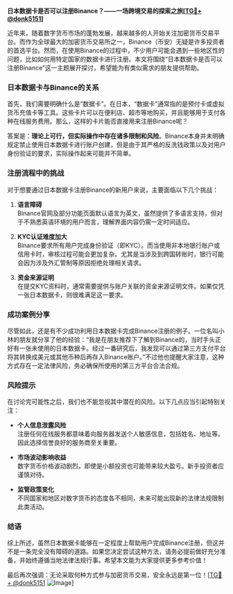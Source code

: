 **日本数据卡是否可以注册Binance？——一场跨境交易的探索之旅[[TG💪+ @donk5151](https://t.me/s/donk5151)]**

近年来，随着数字货币市场的蓬勃发展，越来越多的人开始关注加密货币交易平台。而作为全球最大的加密货币交易所之一，Binance（币安）无疑是许多投资者的首选平台。然而，在使用Binance的过程中，不少用户可能会遇到一些地区性的问题，比如如何用特定国家的数据卡进行注册。本文将围绕“日本数据卡是否可以注册Binance”这一主题展开探讨，希望能为有类似需求的朋友提供帮助。

### 日本数据卡与Binance的关系

首先，我们需要明确什么是“数据卡”。在日本，“数据卡”通常指的是预付卡或虚拟货币充值卡等工具。这些卡片可以在便利店、超市等地购买，并且能够用于支付各种在线服务费用。那么，这样的卡片能否直接用来注册Binance呢？

答案是：**理论上可行，但实际操作中存在诸多限制和风险**。Binance本身并未明确规定禁止使用日本数据卡进行账户创建，但是由于其严格的反洗钱政策以及对用户身份验证的要求，实际操作起来可能并不简单。

### 注册流程中的挑战

对于想要通过日本数据卡注册Binance的新用户来说，主要面临以下几个挑战：

1. **语言障碍**  
   Binance官网及部分功能页面默认语言为英文，虽然提供了多语言支持，但对于不熟悉英语环境的用户而言，理解界面内容仍需一定时间适应。

2. **KYC认证难度加大**  
   Binance要求所有用户完成身份验证（即KYC）。而当使用非本地银行账户或信用卡时，审核过程可能会更加复杂。尤其是当涉及到跨国转账时，银行可能会因为涉及外汇管制等原因拒绝处理相关请求。

3. **资金来源证明**  
   在提交KYC资料时，通常需要提供与账户关联的资金来源证明文件。如果仅凭一张日本数据卡，则很难满足这一要求。

### 成功案例分享

尽管如此，还是有不少成功利用日本数据卡完成Binance注册的例子。一位名叫小林的朋友就分享了他的经验：“我是在朋友推荐下了解到Binance的，当时手头正好有一张未使用的日本数据卡。经过一番研究后，我发现可以通过第三方支付平台将其转换成美元或其他币种后再存入Binance账户。”不过他也提醒大家注意，这种方式存在一定法律风险，务必确保所使用的第三方平台合法合规。

### 风险提示

在讨论完可能性之后，我们也不能忽视其中潜在的风险。以下几点应当引起特别关注：

- **个人信息泄露风险**  
  注册任何在线服务都意味着向服务器发送个人敏感信息，包括姓名、地址等。因此选择信誉良好的服务商至关重要。
  
- **市场波动影响收益**  
  数字货币价格波动剧烈，即使是小额投资也可能带来较大盈亏。新手投资者应谨慎对待。

- **监管政策变化**  
  不同国家和地区对数字货币的态度各不相同，未来可能出现新的法律法规限制此类活动。

### 结语

综上所述，虽然日本数据卡能够在一定程度上帮助用户完成Binance注册，但这并不是一条完全没有障碍的道路。如果您决定尝试这种方法，请务必提前做好充分准备，并始终遵循当地法律法规行事。希望本文能为大家提供更多参考价值！

最后再次强调：无论采取何种方式参与加密货币交易，安全永远是第一位！[[TG💪+ @donk5151](https://t.me/s/donk5151) ![Image](https://i.postimg.cc/rwNCRYN7/Snipaste-2025-04-30-17-27-05.png)]